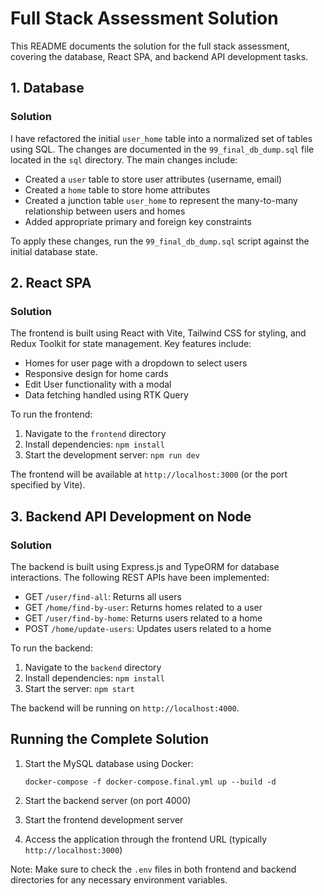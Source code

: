 # Full Stack Assessment Solution

This README documents the solution for the full stack assessment, covering the database, React SPA, and backend API development tasks.

## 1. Database

### Solution

I have refactored the initial `user_home` table into a normalized set of tables using SQL. The changes are documented in the `99_final_db_dump.sql` file located in the `sql` directory. The main changes include:

- Created a `user` table to store user attributes (username, email)
- Created a `home` table to store home attributes
- Created a junction table `user_home` to represent the many-to-many relationship between users and homes
- Added appropriate primary and foreign key constraints

To apply these changes, run the `99_final_db_dump.sql` script against the initial database state.

## 2. React SPA

### Solution

The frontend is built using React with Vite, Tailwind CSS for styling, and Redux Toolkit for state management. Key features include:

- Homes for user page with a dropdown to select users
- Responsive design for home cards
- Edit User functionality with a modal
- Data fetching handled using RTK Query

To run the frontend:

1. Navigate to the `frontend` directory
2. Install dependencies: `npm install`
3. Start the development server: `npm run dev`

The frontend will be available at `http://localhost:3000` (or the port specified by Vite).

## 3. Backend API Development on Node

### Solution

The backend is built using Express.js and TypeORM for database interactions. The following REST APIs have been implemented:

- GET `/user/find-all`: Returns all users
- GET `/home/find-by-user`: Returns homes related to a user
- GET `/user/find-by-home`: Returns users related to a home
- POST `/home/update-users`: Updates users related to a home

To run the backend:

1. Navigate to the `backend` directory
2. Install dependencies: `npm install`
3. Start the server: `npm start`

The backend will be running on `http://localhost:4000`.

## Running the Complete Solution

1. Start the MySQL database using Docker:
   ```
   docker-compose -f docker-compose.final.yml up --build -d
   ```

2. Start the backend server (on port 4000)

3. Start the frontend development server

4. Access the application through the frontend URL (typically `http://localhost:3000`)

Note: Make sure to check the `.env` files in both frontend and backend directories for any necessary environment variables.